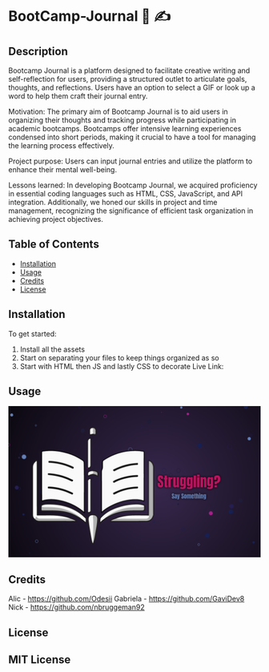 # BootCamp-Journal 📓 ✍️

## Description 
Bootcamp Journal is a platform designed to facilitate creative writing and self-reflection for users, providing a structured outlet to articulate goals, thoughts, and reflections. Users have an option to select a GIF or look up a word to help them craft their journal entry. 

Motivation: The primary aim of Bootcamp Journal is to aid users in organizing their thoughts and tracking progress while participating in academic bootcamps. Bootcamps offer intensive learning experiences condensed into short periods, making it crucial to have a tool for managing the learning process effectively.

Project purpose: Users can input journal entries and utilize the platform to enhance their mental well-being.

Lessons learned: In developing Bootcamp Journal, we acquired proficiency in essential coding languages such as HTML, CSS, JavaScript, and API integration. Additionally, we honed our skills in project and time management, recognizing the significance of efficient task organization in achieving project objectives.

## Table of Contents
- [Installation](#installation)
- [Usage](#usage)
- [Credits](#credits)
- [License](#license)

## Installation
To get started:

1. Install all the assets
2. Start on separating your files to keep things organized as so
3. Start with HTML then JS and lastly CSS to decorate
Live Link:

## Usage
![Mock up of ](./assets/images/Main%20Page.png)

## Credits 
Alic - https://github.com/Odesii
Gabriela - https://github.com/GaviDev8
Nick - https://github.com/nbruggeman92

## License 
MIT License
---